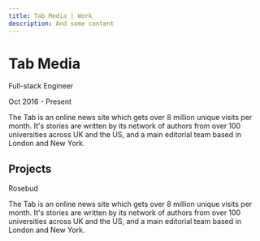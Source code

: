 ```yaml
---
title: Tab Media | Work
description: And some content
---
```


<h1 class="normal f2 ma0 blue">Tab Media</h1>

<p>Full-stack Engineer</p>
<p class="gray">Oct 2016 - Present</p>

<p class="lh-copy measure">
  The Tab is an online news site which gets over 8 million unique visits per month. It's stories are written by its network of authors from over 100 universities across UK and the US, and a main editorial team based in London and New York.
</p>

<h2 class="f3">Projects</h2>

<p class="f3 blue">Rosebud</p>

<p class="lh-copy measure">
  The Tab is an online news site which gets over 8 million unique visits per month. It's stories are written by its network of authors from over 100 universities across UK and the US, and a main editorial team based in London and New York.
</p>